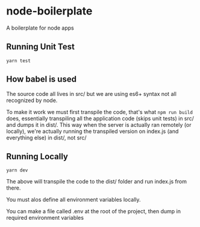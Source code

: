 # node-boilerplate

A boilerplate for node apps

## Running Unit Test

`yarn test`

## How babel is used

The source code all lives in src/ but we are using es6+ syntax not all recognized by node.  

To make it work we must first transpile the code, that's what `npm run build` does, essentially transpiling all the application code (skips unit tests) in src/ and dumps it in dist/.  This way when the server is actually ran remotely (or locally), we're actually running the transpiled version on index.js (and everything else) in dist/, not src/

## Running Locally

`yarn dev`

The above will transpile the code to the dist/ folder and run index.js from there.

You must alos define all environment variables locally.

You can make a file called .env at the root of the project, then dump in required environment variables
